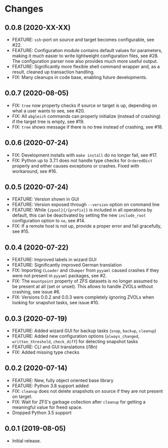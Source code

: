 # Changes

## 0.0.8 (2020-XX-XX)

- FEATURE: `ssh`-port on source and target becomes configurable, see #22.
- FEATURE: Configuration module contains default values for parameters, making it much easier to write lightweight configuration files, see #28. The configuration parser now also provides much more useful output.
- FEATURE: Significantly more flexible shell command wrapper and, as a result, cleaned up transaction handling.
- FIX: Many cleanups in code base, enabling future developments.

## 0.0.7 (2020-08-05)

- FIX: `tree` now property checks if source or target is up, depending on what a user wants to see, see #20.
- FIX: All `abgleich` commands can properly initialize (instead of crashing) if the target tree is empty, see #19.
- FIX: `tree` shows message if there is no tree instead of crashing, see #18.

## 0.0.6 (2020-07-24)

- FIX: Development installs with `make install` do no longer fail, see #17.
- FIX: Python up to 3.7.1 does not handle type checks for `OrderedDict` properly and either causes exceptions or crashes. Fixed with workaround, see #16.

## 0.0.5 (2020-07-24)

- FEATURE: Version shown in GUI
- FEATURE: Version exposed through `--version` option on command line
- FEATURE: While `{zpool}{/{prefix}}` is included in all operations by default, this can be deactivated by setting the new `include_root` configuration option to `no`, see #14.
- FIX: If a remote host is not up, provide a proper error and fail gracefully, see #15.

## 0.0.4 (2020-07-22)

- FEATURE: Improved labels in wizard GUI
- FEATURE: Significantly improved German translation
- FIX: Importing `CLoader` and `CDumper` from `pyyaml` caused crashes if they were not present in `pyyaml` packages, see #2.
- FIX: The `mountpoint` property of ZFS datasets is no longer assumed to be present at all (set or unset). This allows to handle ZVOLs without crashing, see issue #6.
- FIX: Versions 0.0.2 and 0.0.3 were completely ignoring ZVOLs when looking for snapshot tasks, see issue #10.

## 0.0.3 (2020-07-19)

- FEATURE: Added wizard GUI for backup tasks (`snap`, `backup`, `cleanup`)
- FEATURE: Added new configuration options (`always_changed`, `written_threshold`, `check_diff`) for detecting snapshot tasks
- FEATURE: CLI and GUI translations (i18n)
- FIX: Added missing type checks

## 0.0.2 (2020-07-14)

- FEATURE: New, fully object oriented base library
- FEATURE: Python 3.8 support added
- FIX: `cleanup` does not delete snapshots on source if they are not present on target.
- FIX: Wait for ZFS's garbage collection after `cleanup` for getting a meaningful value for freed space.
- Dropped Python 3.5 support

## 0.0.1 (2019-08-05)

- Initial release.

